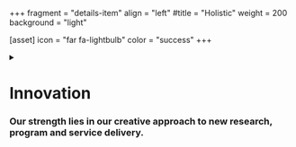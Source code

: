 +++
fragment = "details-item"
align = "left"
#title = "Holistic"
weight = 200
background = "light"

[asset]
  icon = "far fa-lightbulb"
  color = "success"
+++

<details>
<summary>

# Innovation
### Our strength lies in our creative approach to new research, program and service delivery.

</summary>

***

We are a forward-thinking organization that uses research and community input to identify the present and future literacy needs of our community. We are creative problem solvers and community connectors that work hard to find solutions, explain options, and connect people with the best resources to help them achieve their literacy goals.

</details>